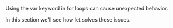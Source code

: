 Using the var keyword in for loops can cause unexpected behavior. 

In this section we'll see how let solves those issues.